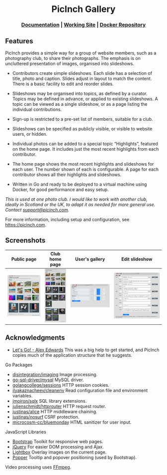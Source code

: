 <h1 align="center">PicInch Gallery</h1>

<div align="center">
  <h3>
    <a href="https://picinch.com">Documentation</a>
    <span> | </span>
    <a href="https://sconephoto.club">Working Site</a>
    <span> | </span>
    <a href="https://hub.docker.com/r/inchworks/picinch">Docker Repository</a>
  </h3>
</div>

## Features
PicInch provides a simple way for a group of website members, such as a photography club, to share their photographs. The emphasis is on uncluttered presentation of images, organised into slideshows.

- Contributors create simple slideshows. Each slide has a selection of title, photo and caption. Slides adjust in layout to match the content. There is a basic facility to edit and reorder slides.

- Slideshows may be organised into topics, as defined by a curator. Topics may be defined in advance, or applied to existing slideshows. A topic can be viewed as a single slideshow, or as a page listing the individual contributions.

- Sign-up is restricted to a pre-set list of members, suitable for a club.

- Slideshows can be specified as publicly visible, or visible to website users, or hidden.

- Individual photos can be added to a special topic “Highlights”, featured on the home page. It includes just the most recent highlights from each contributor.

- The home page shows the most recent highlights and slideshows for each user. The number shown of each is configurable. A page for each contributor shows all their highlights and slideshows.

- Written in Go and ready to be deployed to a virtual machine using Docker, for good performance and easy setup. 

_This is used at one photo club. I would like to work with another club, ideally in Scotland or the UK, to adapt it as needed for more general use. Contact support@picinch.com._

For more information, including setup and configuration, see https://picinch.com.

## Screenshots

| Public page | Club home page | User's gallery | Edit slideshow |
|:-------------------------:|:-------------------------:|:-------------------------:|:-------------------------:|
<img src="https://raw.githubusercontent.com/inchworks/picinch/master/docs/images/ss-public.png" title="Public page" width="100%"> |<img src="https://raw.githubusercontent.com/inchworks/picinch/master/docs/images/ss-club.png" title="Club home page" width="100%">|<img src="https://raw.githubusercontent.com/inchworks/picinch/master/docs/images/ss-my-gallery.png" title="User's gallery" width="100%"> |<img src="https://raw.githubusercontent.com/inchworks/picinch/master/docs/images/ss-edit-slideshow.png" title="Edit slideshow" width="100%">|

## Acknowledgments

- [Let's Go! - Alex Edwards](https://lets-go.alexedwards.net) This was a big help to get started, and PicInch copies much of the application structure that he suggests.

Go Packages
- [disintegration/imaging](https://github.com/disintegration/imaging) Image processing.
- [go-sql-driver/mysql](https://github.com/go-sql-driver/mysql) MySQL driver.
- [golangcollege/sessions](https://github.com/golangcollege/sessions) HTTP session cookies.
- [ilyakaznacheev/cleanenv](https://github.com/ilyakaznacheev/cleanenv) Read configuration file and environment variables.
- [jmoiron/sqlx](https://github.com/jmoiron/sqlx) SQL library extensions.
- [julienschmidt/httprouter](https://github.com/julienschmidt/httprouter) HTTP request router.
- [justinas/alice](https://github.com/justinas/alice) HTTP middleware chaining.
- [justinas/nosurf](https://github.com/justinas/nosurf) CSRF protection.
- [microcosm-cc/bluemonday](https://github.com/microcosm-cc/bluemonday) HTML sanitizer for user input.

JavaScript Libraries
- [Bootstrap](https://getbootstrap.com) Toolkit for responsive web pages.
- [jQuery](https://jquery.com) For easier DOM processing and Ajax.
- [Lightbox](https://lokeshdhakar.com/projects/lightbox2/) Overlay images on the current page.
- [Popper](https://popper.js.org) Tooltip and popover positioning (used by Bootstrap).

Video processing uses [FFmpeg](https://ffmpeg.org).